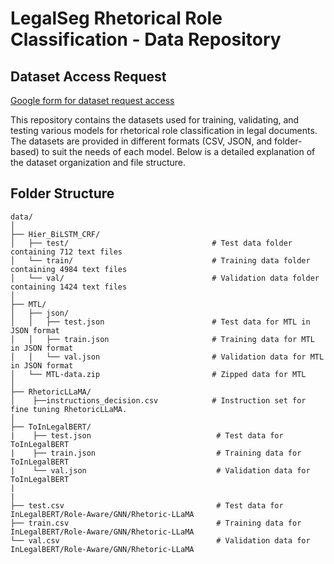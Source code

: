 # LegalSeg Rhetorical Role Classification - Data Repository

## Dataset Access Request

[Google form for dataset request access](https://forms.gle/PaUDZNgVi78R4WLK7)

This repository contains the datasets used for training, validating, and testing various models for rhetorical role classification in legal documents. The datasets are provided in different formats (CSV, JSON, and folder-based) to suit the needs of each model. Below is a detailed explanation of the dataset organization and file structure.

## Folder Structure

```plaintext
data/
│
├── Hier_BiLSTM_CRF/
│   ├── test/                                # Test data folder containing 712 text files
│   └── train/                               # Training data folder containing 4984 text files
│   └── val/                                 # Validation data folder containing 1424 text files
│
├── MTL/
│   ├── json/
│   │   ├── test.json                        # Test data for MTL in JSON format
│   │   ├── train.json                       # Training data for MTL in JSON format
│   │   └── val.json                         # Validation data for MTL in JSON format
│   └── MTL-data.zip                         # Zipped data for MTL
│
├── RhetoricLLaMA/
│    ├──instructions_decision.csv            # Instruction set for fine tuning RhetoricLLaMA.
│
├── ToInLegalBERT/
|    ├── test.json                            # Test data for ToInLegalBERT
|    ├── train.json                           # Training data for ToInLegalBERT
|    └── val.json                             # Validation data for ToInLegalBERT
|
|
├── test.csv                                  # Test data for InLegalBERT/Role-Aware/GNN/Rhetoric-LLaMA
├── train.csv                                 # Training data for InLegalBERT/Role-Aware/GNN/Rhetoric-LLaMA
└── val.csv                                   # Validation data for InLegalBERT/Role-Aware/GNN/Rhetoric-LLaMA
